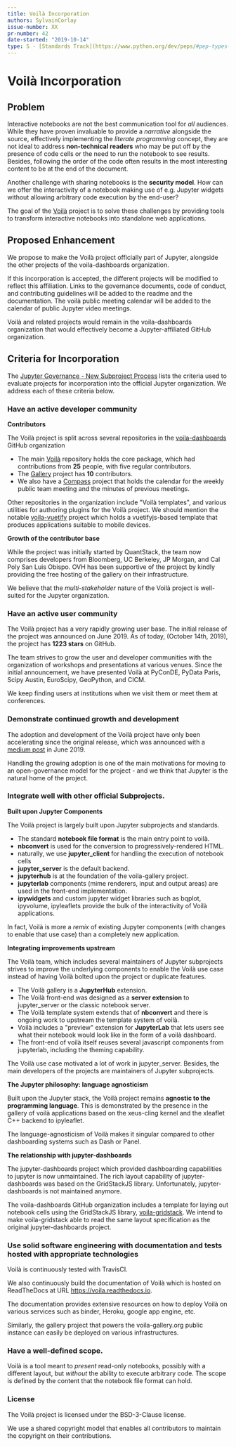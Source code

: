 ```yaml
---
title: Voilà Incorporation
authors: SylvainCorlay
issue-number: XX
pr-number: 42
date-started: "2019-10-14"
type: S - [Standards Track](https://www.python.org/dev/peps/#pep-types-key)
---
```


# Voilà Incorporation

## Problem

Interactive notebooks are not the best communication tool for *all* audiences. While they have proven invaluable to provide a *narrative* alongside the source, effectively implementing the *literate programming* concept, they are not ideal to address **non-technical readers** who may be put off by the presence of code cells or the need to run the notebook to see results. Besides, following the order of the code often results in the most interesting content to be at the end of the document.

Another challenge with sharing notebooks is the **security model**. How can we offer the interactivity of a notebook making use of e.g. Jupyter widgets without allowing arbitrary code execution by the end-user?

The goal of the [Voilà](https://github.com/voila-dashboards/voila) project is to solve these challenges by providing tools to transform interactive notebooks into standalone web applications.

## Proposed Enhancement

We propose to make the Voilà project officially part of Jupyter, alongside the other projects of the voila-dashboards organization.

If this incorporation is accepted, the different projects will be modified to reflect this affiliation. Links to the governance documents, code of conduct, and contributing guidelines will be added to the readme and the documentation. The voilà public meeting calendar will be added to the calendar of public Jupyter video meetings.

Voilà and related projects would remain in the voila-dashboards organization that would effectively become a Jupyter-affiliated GitHub organization.

## Criteria for Incorporation

The [Jupyter Governance - New Subproject Process](https://github.com/jupyter/governance/blob/master/newsubprojects.md) lists the criteria used to evaluate projects for incorporation into the official Jupyter organization. We address each of these criteria below.

### Have an active developer community

**Contributors**

The Voilà project is split across several repositories in the [voila-dashboards](https://github.com/voila-dashboards/) GitHub organization

 - The main [Voilà](https://github.com/voila-dashboards/voila) repository holds the core package, which had contributions from **25** people, with five regular contributors.
 - The [Gallery](https://github.com/voila-dashboards/gallery) project has **10** contributors.
 - We also have a [Compass](https://voila-dashboards.github.io/) project that holds the calendar for the weekly public team meeting and the minutes of previous meetings.

Other repositories in the organization include "Voilà templates", and various utilities for authoring plugins for the Voilà project. We should mention the notable [voila-vuetify](https://github.com/voila-dashboards/voila-vuetify) project which holds a vuetifyjs-based template that produces applications suitable to mobile devices.

**Growth of the contributor base**

While the project was initially started by QuantStack, the team now comprises developers from Bloomberg, UC Berkeley, JP Morgan, and Cal Poly San Luis Obispo. OVH has been supportive of the project by kindly providing the free hosting of the gallery on their infrastructure.

We believe that the *multi-stakeholder* nature of the Voilà project is well-suited for the Jupyter organization.

### Have an active user community

The Voilà project has a very rapidly growing user base. The initial release of the project was announced on June 2019. As of today, (October 14th, 2019), the project has **1223 stars** on GitHub.

The team strives to grow the user and developer communities with the organization of workshops and presentations at various venues. Since the initial announcement, we have presented Voilà at PyConDE, PyData Paris, Scipy Austin, EuroScipy, GeoPython, and CICM.

We keep finding users at institutions when we visit them or meet them at conferences.

### Demonstrate continued growth and development

The adoption and development of the Voilà project have only been accelerating since the original release, which was announced with a [medium post](https://blog.jupyter.org/and-voil%C3%A0-f6a2c08a4a93) in June 2019.

Handling the growing adoption is one of the main motivations for moving to an open-governance model for the project - and we think that Jupyter is the natural home of the project.

### Integrate well with other official Subprojects.

**Built upon Jupyter Components**

The Voilà project is largely built upon Jupyter subprojects and standards.

 - The standard **notebook file format** is the main entry point to voilà.
 - **nbconvert** is used for the conversion to progressively-rendered HTML.
 - naturally, we use **jupyter_client** for handling the execution of notebook cells
 - **jupyter_server** is the default backend.
 - **jupyterhub** is at the foundation of the voila-gallery project.
 - **jupyterlab** components (mime renderers, input and output areas) are used in the front-end implementation.
 - **ipywidgets** and custom jupyter widget libraries such as bqplot, ipyvolume, ipyleaflets provide the bulk of the interactivity of Voilà applications.

In fact, Voilà is more a *remix* of existing Jupyter components (with changes to enable that use case) than a completely new application.

**Integrating improvements upstream**

The Voilà team, which includes several maintainers of Jupyter subprojects strives to improve the underlying components to enable the Voilà use case instead of having Voilà bolted upon the project or duplicate features.

 - The Voilà gallery is a **JupyterHub** extension.
 - The Voilà front-end was designed as a **server extension** to jupyter_server or the classic notebook server.
 - The Voilà template system extends that of **nbconvert** and there is ongoing work to upstream the template system of voilà.
 - Voilà includes a "preview" extension for **JupyterLab** that lets users see what their notebook would look like in the form of a voilà dashboard.
 - The front-end of voilà itself reuses several javascript components from jupyterlab, including the theming capability.

The Voilà use case motivated a lot of work in jupyter_server. Besides, the main developers of the projects are maintainers of Jupyter subprojects.

**The Jupyter philosophy: language agnosticism**

Built upon the Jupyter stack, the Voilà project remains **agnostic to the programming language**. This is demonstrated by the presence in the gallery of voilà applications based on the xeus-cling kernel and the xleaflet C++ backend to ipyleaflet.

The language-agnosticism of Voilà makes it singular compared to other dashboarding systems such as Dash or Panel.

**The relationship with jupyter-dashboards**

The jupyter-dashboards project which provided dashboarding capabilities to jupyter is now unmaintained. The rich layout capability of jupyter-dashboards was based on the GridStackJS library. Unfortunately, jupyter-dashboards is not maintained anymore.

The voila-dashboards GitHub organization includes a template for laying out notebook cells using the GridStackJS library, [voila-gridstack](https://github.com/voila-dashboards/voila-gridstack). We intend to make voila-gridstack able to read the same layout specification as the original jupyter-dashboards project.

### Use solid software engineering with documentation and tests hosted with appropriate technologies

Voilà is continuously tested with TravisCI.

We also continuously build the documentation of Voilà which is hosted on ReadTheDocs at URL https://voila.readthedocs.io.

The documentation provides extensive resources on how to deploy Voilà on various services such as binder, Heroku, google app engine, etc.

Similarly, the gallery project that powers the voila-gallery.org public instance can easily be deployed on various infrastructures.

### Have a well-defined scope.

Voilà is a tool meant to *present* read-only notebooks, possibly with a different layout, but *without* the ability to execute arbitrary code. The scope is defined by the content that the notebook file format can hold.

### License

The Voilà project is licensed under the BSD-3-Clause license.

We use a shared copyright model that enables all contributors to maintain the copyright on their contributions.

